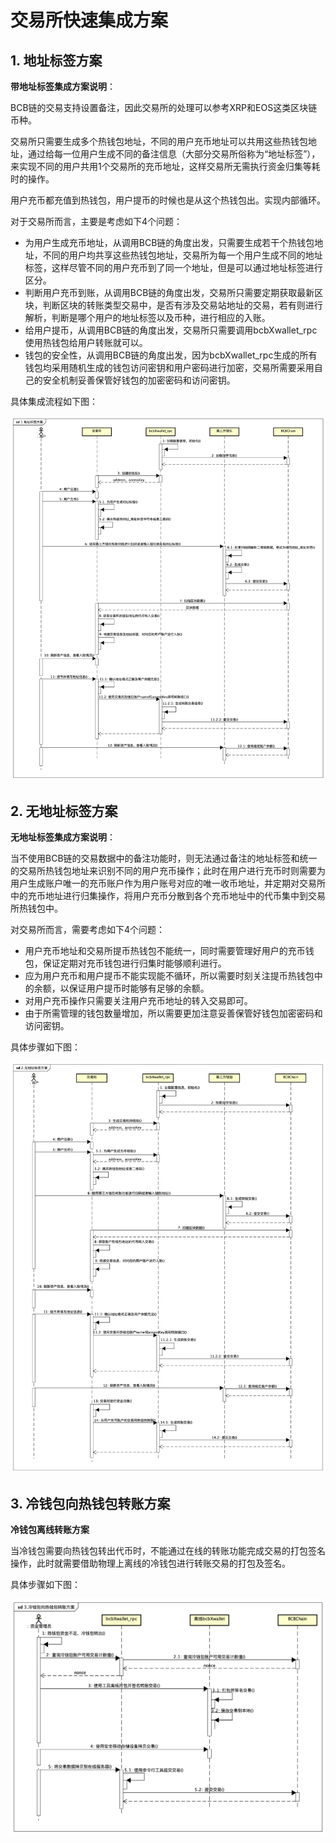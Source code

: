 # 交易所快速集成方案



## 1. 地址标签方案

**带地址标签集成方案说明**：

​	BCB链的交易支持设置备注，因此交易所的处理可以参考XRP和EOS这类区块链币种。

​	交易所只需要生成多个热钱包地址，不同的用户充币地址可以共用这些热钱包地址，通过给每一位用户生成不同的备注信息（大部分交易所俗称为“地址标签”），来实现不同的用户共用1个交易所的充币地址，这样交易所无需执行资金归集等耗时的操作。

​	用户充币都充值到热钱包，用户提币的时候也是从这个热钱包出。实现内部循环。

 

对于交易所而言，主要是考虑如下4个问题：

- 为用户生成充币地址，从调用BCB链的角度出发，只需要生成若干个热钱包地址，不同的用户均共享这些热钱包地址，交易所为每一个用户生成不同的地址标签，这样尽管不同的用户充币到了同一个地址，但是可以通过地址标签进行区分。
- 判断用户充币到账，从调用BCB链的角度出发，交易所只需要定期获取最新区块，判断区块的转账类型交易中，是否有涉及交易站地址的交易，若有则进行解析，判断是哪个用户的地址标签以及币种，进行相应的入账。
- 给用户提币，从调用BCB链的角度出发，交易所只需要调用bcbXwallet_rpc使用热钱包给用户转账就可以。
- 钱包的安全性，从调用BCB链的角度出发，因为bcbXwallet_rpc生成的所有钱包均采用随机生成的钱包访问密钥和用户密码进行加密，交易所需要采用自己的安全机制妥善保管好钱包的加密密码和访问密钥。



具体集成流程如下图：

![](./p10/1.地址标签方案.png)



## 2. 无地址标签方案

**无地址标签集成方案说明**：

​	当不使用BCB链的交易数据中的备注功能时，则无法通过备注的地址标签和统一的交易所热钱包地址来识别不同的用户充币操作；此时在用户进行充币时则需要为用户生成账户唯一的充币账户作为用户账号对应的唯一收币地址，并定期对交易所中的充币地址进行归集操作，将用户充币分散到各个充币地址中的代币集中到交易所热钱包中。



对交易所而言，需要考虑如下4个问题：

- 用户充币地址和交易所提币热钱包不能统一，同时需要管理好用户的充币钱包，保证定期对充币钱包进行归集时能够顺利进行。
- 应为用户充币和用户提币不能实现能不循环，所以需要时刻关注提币热钱包中的余额，以保证用户提币时能够有足够的余额。
- 对用户充币操作只需要关注用户充币地址的转入交易即可。
- 由于所需管理的钱包数量增加，所以需要更加注意妥善保管好钱包加密密码和访问密钥。

具体步骤如下图：

![](./p10/2.无地址标签方案.png)



## 3. 冷钱包向热钱包转账方案

**冷钱包离线转账方案**

​	当冷钱包需要向热钱包转出代币时，不能通过在线的转账功能完成交易的打包签名操作，此时就需要借助物理上离线的冷钱包进行转账交易的打包及签名。



具体步骤如下图：

![](./p10/3.冷钱包向热钱包转账方案.png)

 